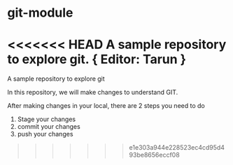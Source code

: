 # git-module
<<<<<<< HEAD
A sample repository to explore git.
{
    Editor: Tarun
}
=======
A sample repository to explore git

In this repository, we will make changes to understand GIT.

After making changes in your local,
there are 2 steps you need to do

1. Stage your changes
2. commit your changes
3. push your changes
>>>>>>> e1e303a944e228523ec4cd95d493be8656eccf08
